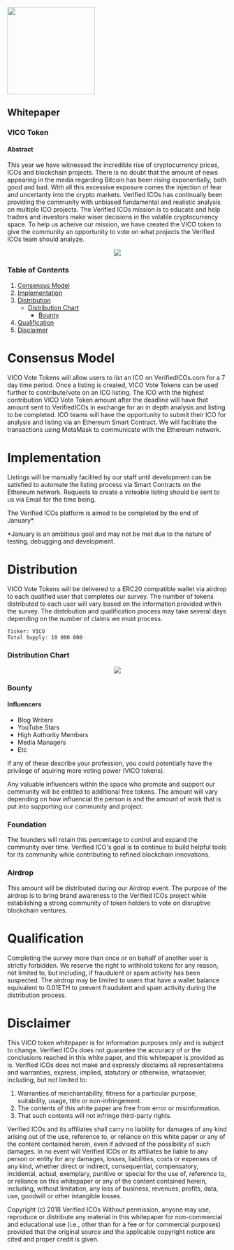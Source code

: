 <p align="left">
<img src="https://daks2k3a4ib2z.cloudfront.net/59988441ab717100012c9708/599bc5713f1ad60001cf937f_verified_icosNEW1.png" width="200px">
</p>

## Whitepaper

### VICO Token

#### Abstract

This year we have witnessed the incredible rise of cryptocurrency prices, ICOs and blockchain projects. There is no doubt that the amount of news appearing in the media regarding Bitcoin has been rising exponentially, both good and bad. With all this excessive exposure comes the injection of fear and uncertanty into the crypto markets. Verified ICOs has continually been providing the community with unbiased fundamental and realistic analysis on multiple ICO projects. The Verified ICOs mission is to educate and help traders and investors make wiser decisions in the volatile cryptocurrency space. To help us acheive our mission, we have created the VICO token to give the community an opportunity to vote on what projects the Verified ICOs team should analyze.

<p align="center">
<img src="https://i.imgur.com/L6GeRg7.png">
</p>

### Table of Contents

1. [Consensus Model](#)
2. [Implementation](#)
3. [Distribution](#)
   * [Distribution Chart](#)
     * [Bounty](#)
 4. [Qualification](#)
 5. [Disclaimer](#)

# Consensus Model

VICO Vote Tokens will allow users to list an ICO on VerifiedICOs.com for a 7 day time period. Once a listing is created, VICO Vote Tokens can be used further to contribute/vote on an ICO listing. The ICO with the highest contribution VICO Vote Token amount after the deadline will have that amount sent to VerifiedICOs in exchange for an in depth analysis and listing to be completed. ICO teams will have the opportunity to submit their ICO for analysis and listing via an Ethereum Smart Contract. We will facilitate the transactions using MetaMask to communicate with the Ethereum network.

# Implementation

Listings will be manually facilited by our staff until development can be satisfied to automate the listing process via Smart Contracts on the Ethereum network. Requests to create a voteable listing should be sent to us via Email for the time being.

The Verified ICOs platform is aimed to be completed by the end of January*.

*January is an ambitious goal and may not be met due to the nature of testing, debugging and development.

# Distribution

VICO Vote Tokens will be delivered to a ERC20 compatible wallet via airdrop to each qualified user that completes our survey. The number of tokens distributed to each user will vary based on the information provided within the survey. The distribution and qualification process may take several days depending on the number of claims we must process.  

````
Ticker: VICO
Total Supply: 10 000 000
````

### Distribution Chart

<p align="center">
<img src="https://i.imgur.com/YmAiz7f.png">
</p>

### Bounty

#### Influencers

 * Blog Writers
 * YouTube Stars
 * High Authority Members
 * Media Managers
 * Etc
 
If any of these describe your profession, you could potentially have the privilege of aquiring more voting power (VICO tokens).

Any valuable influencers within the space who promote and support our community will be entitled to additional free tokens. The amount will vary depending on how influencial the person is and the amount of work that is put into supporting our community and project.

### Foundation

The founders will retain this percentage to control and expand the community over time. Verified ICO's goal is to continue to build helpful tools for its community while contributing to refined blockchain innovations.

### Airdrop

This amount will be distributed during our Airdrop event. The purpose of the airdrop is to bring brand awareness to the Verified ICOs project while establishing a strong community of token holders to vote on disruptive blockchain ventures.

# Qualification 

Completing the survey more than once or on behalf of another user is strictly forbidden. We reserve the right to withhold tokens for any reason, not limited to, but including, if fraudulent or spam activity has been suspected. The airdrop may be limited to users that have a wallet balance equivalent to 0.01ETH to prevent fraudulent and spam activity during the distribution process.

# Disclaimer

This VICO token whitepaper is for information purposes only and is subject to change. Verified ICOs does not guarantee the accuracy of or the conclusions reached in this white paper, and this whitepaper is provided as is. Verified ICOs does not make and expressly disclaims all representations and warranties, express, implied, statutory or otherwise, whatsoever, including, but not limited to: 

1. Warranties of merchantability, fitness for a particular purpose, suitability, usage, title or non-infringement.
2. The contents of this white paper are free from error or misinformation.
3. That such contents will not infringe third-party rights.
 
Verified ICOs and its affiliates shall carry no liability for damages of any kind arising out of the use, reference to, or reliance on this white paper or any of the content contained herein, even if advised of the possibility of such damages. In no event will Verified ICOs or its affiliates be liable to any person or entity for any damages, losses, liabilities, costs or expenses of any kind, whether direct or indirect, consequential, compensatory, incidental, actual, exemplary, punitive or special for the use of, reference to, or reliance on this whitepaper or any of the content contained herein, including, without limitation, any loss of business, revenues, profits, data, use, goodwill or other intangible losses.

Copyright (c) 2018 Verified ICOs Without permission, anyone may use, reproduce or distribute any material in this whitepaper for non-commercial and educational use (i.e., other than for a fee or for commercial purposes) provided that the original source and the applicable copyright notice are cited and proper credit is given.
